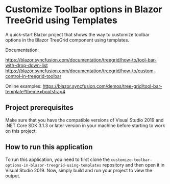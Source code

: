 # Customize Toolbar options in Blazor TreeGrid using Templates
A quick-start Blazor project that shows the way to customize toolbar options in the Blazor TreeGrid component using templates.

Documentation: 

https://blazor.syncfusion.com/documentation/treegrid/how-to/tool-bar-with-drop-down-list
https://blazor.syncfusion.com/documentation/treegrid/how-to/custom-control-in-treegrid-toolbar

Online examples: https://blazor.syncfusion.com/demos/tree-grid/tool-bar-template?theme=bootstrap4

## Project prerequisites
Make sure that you have the compatible versions of Visual Studio 2019 and .NET Core SDK 3.1.3 or later version in your machine before starting to work on this project.

## How to run this application
To run this application, you need to first clone the `customize-toolbar-options-in-blazor-treegrid-using-templates` repository and then open it in Visual Studio 2019. Now, simply build and run your project to view the output.

